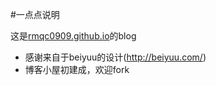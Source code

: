 #一点点说明

这是[rmqc0909.github.io](https://rmqc0909.github.io)的blog
* 感谢来自于beiyuu的设计(http://beiyuu.com/)
* 博客小屋初建成，欢迎fork



